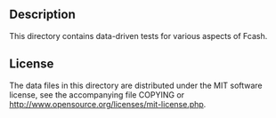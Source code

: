 Description
------------

This directory contains data-driven tests for various aspects of Fcash.

License
--------

The data files in this directory are distributed under the MIT software
license, see the accompanying file COPYING or
http://www.opensource.org/licenses/mit-license.php.

